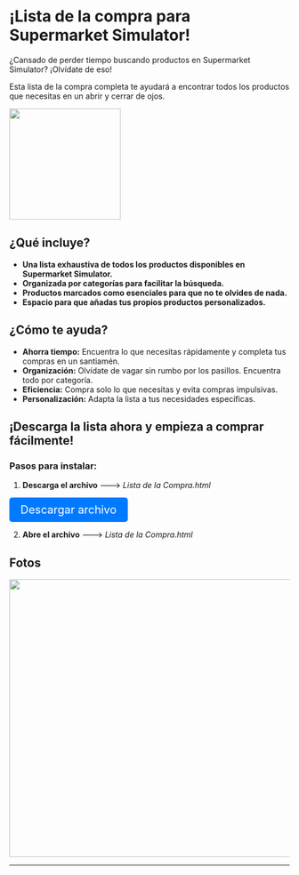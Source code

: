 # ¡Lista de la compra para Supermarket Simulator!

¿Cansado de perder tiempo buscando productos en Supermarket Simulator? ¡Olvídate de eso!

Esta lista de la compra completa te ayudará a encontrar todos los productos que necesitas en un abrir y cerrar de ojos.

<img src="https://github.com/Fedes10/Mi-propia-IA/blob/Inicio/_65d2ab48-27da-4fff-bdb0-c85b8e739104.jpg" width="200" height="200">


## ¿Qué incluye? 

- **Una lista exhaustiva de todos los productos disponibles en Supermarket Simulator.**
- **Organizada por categorías para facilitar la búsqueda.**
- **Productos marcados como esenciales para que no te olvides de nada.**
- **Espacio para que añadas tus propios productos personalizados.**


## ¿Cómo te ayuda?

- **Ahorra tiempo:** Encuentra lo que necesitas rápidamente y completa tus compras en un santiamén.
- **Organización:** Olvídate de vagar sin rumbo por los pasillos. Encuentra todo por categoría.
- **Eficiencia:** Compra solo lo que necesitas y evita compras impulsivas.
- **Personalización:** Adapta la lista a tus necesidades específicas.

## ¡Descarga la lista ahora y empieza a comprar fácilmente!

### Pasos para instalar:

1. **Descarga el archivo** ---> *Lista de la Compra.html*
<a href="https://github.com/usuario/repositorio/raw/main/ruta/al/archivo.zip" style="display: inline-block; padding: 10px 20px; font-size: 20px; color: white; background-color: #007bff; text-align: center; text-decoration: none; border-radius: 5px;">
  Descargar archivo
</a>

2. **Abre el archivo** ---> *Lista de la Compra.html*


## Fotos

<img src="https://github.com/Fedes10/Mi-propia-IA/blob/Inicio/Foto-Web-Ejemplo.png" width="780" height="500">

---

